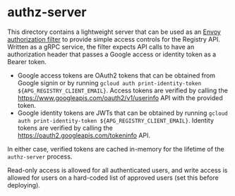 # authz-server

This directory contains a lightweight server that can be used as an
[Envoy authorization filter](https://www.envoyproxy.io/docs/envoy/latest/configuration/http/http_filters/ext_authz_filter)
to provide simple access controls for the Registry API. Written as a gRPC
service, the filter expects API calls to have an authorization header that
passes a Google access or identity token as a Bearer token.

- Google access tokens are OAuth2 tokens that can be obtained from Google
  signin or by running
  `gcloud auth print-identity-token ${APG_REGISTRY_CLIENT_EMAIL}`. Access
  tokens are verified by calling the
  https://www.googleapis.com/oauth2/v1/userinfo API with the provided token.
- Google identity tokens are JWTs that can be obtained by running
  `gcloud auth print-identity-token ${APG_REGISTRY_CLIENT_EMAIL}`. Identity
  tokens are verified by calling the https://oauth2.googleapis.com/tokeninfo
  API.

In either case, verified tokens are cached in-memory for the lifetime of the
`authz-server` process.

Read-only access is allowed for all authenticated users, and write access is
allowed for users on a hard-coded list of approved users (set this before
deploying).
